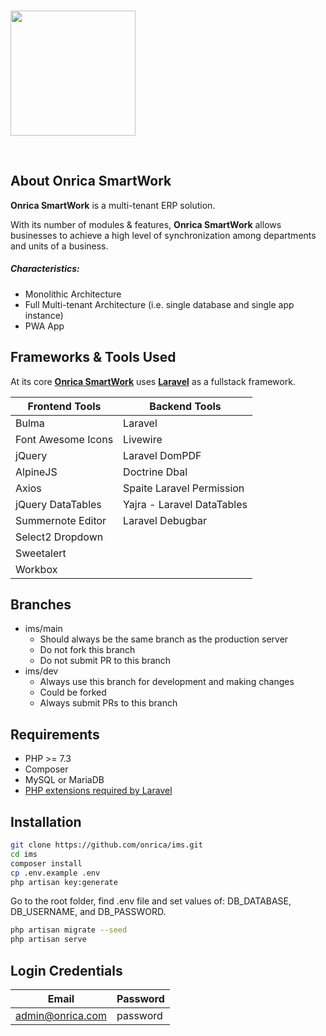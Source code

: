 <br/>

<p>
	<img src="https://onricatech.com/img/logo.png" width="200" />
</p>

<br/>

## About Onrica SmartWork

**Onrica SmartWork** is a multi-tenant ERP solution.

With its number of modules & features, **Onrica SmartWork** allows businesses to achieve a high level of synchronization among departments and units of a business.

##### Characteristics:

-   Monolithic Architecture
-   Full Multi-tenant Architecture (i.e. single database and single app instance)
-   PWA App

## Frameworks & Tools Used

At its core [**Onrica SmartWork**](https://onricatech.com/products/smartwork) uses [**Laravel**](https://laravel.com) as a fullstack framework.

| Frontend Tools     | Backend Tools              |
| ------------------ | -------------------------- |
| Bulma              | Laravel                    |
| Font Awesome Icons | Livewire                   |
| jQuery             | Laravel DomPDF             |
| AlpineJS           | Doctrine Dbal              |
| Axios              | Spaite Laravel Permission  |
| jQuery DataTables  | Yajra - Laravel DataTables |
| Summernote Editor  | Laravel Debugbar           |
| Select2 Dropdown   |                            |
| Sweetalert         |                            |
| Workbox            |                            |

## Branches

-   ims/main
    -   Should always be the same branch as the production server
    -   Do not fork this branch
    -   Do not submit PR to this branch
-   ims/dev
    -   Always use this branch for development and making changes
    -   Could be forked
    -   Always submit PRs to this branch

## Requirements

-   PHP >= 7.3
-   Composer
-   MySQL or MariaDB
-   [PHP extensions required by Laravel](https://laravel.com/docs/8.x/deployment#server-requirements "PHP extensions required by Laravel")

## Installation

```bash
git clone https://github.com/onrica/ims.git
cd ims
composer install
cp .env.example .env
php artisan key:generate
```

Go to the root folder, find .env file and set values of: DB_DATABASE, DB_USERNAME, and DB_PASSWORD.

```bash
php artisan migrate --seed
php artisan serve
```

## Login Credentials

| Email            | Password |
| ---------------- | -------- |
| admin@onrica.com | password |
